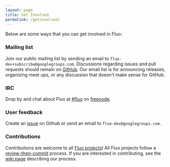 ```yaml
---
layout: page
title: Get Involved
permalink: /getinvolved/
---
```


Below are some ways that you can get involved in Fluo:

### Mailing list

Join our public mailing list by sending an email to ```fluo-dev+subscribe@googlegroups.com```.  Discussions regarding issues and pull requests should remain on [GitHub][1].  Our email list is for announcing releases, organizing meet ups, or any discussion that doesn't make sense for GitHub. 

### IRC

Drop by and chat about Fluo at [#fluo][6] on [freenode][7].  

### User feedback 

Create an [issue][2] on Github or send an email to ```fluo-dev@googlegroups.com```.

### Contributions 

Contributions are welcome to all [Fluo projects][5]! All Fluo projects follow a [review-then-commit][3] process. If you are interested in contributing, see the [wiki page][4] describing our process.

[1]: https://github.com/fluo-io/fluo
[2]: https://github.com/fluo-io/fluo/issues
[3]: http://www.apache.org/foundation/glossary.html#ReviewThenCommit
[4]: https://github.com/fluo-io/fluo/wiki/Contributing
[5]: https://github.com/fluo-io
[6]: irc://chat.freenode.net/fluo
[7]: https://freenode.net/
